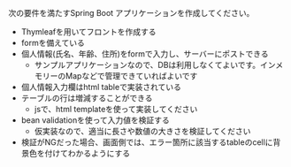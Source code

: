 次の要件を満たすSpring Boot アプリケーションを作成してください。

- Thymleafを用いてフロントを作成する
- formを備えている
- 個人情報(氏名、年齢、住所)をformで入力し、サーバーにポストできる
  - サンプルアプリケーションなので、DBは利用しなくてよいです。インメモリーのMapなどで管理できていればよいです
- 個人情報入力欄はhtml tableで実装されている
- テーブルの行は増減することができる
  - jsで、html templateを使って実装してください
- bean validationを使って入力値を検証する
  - 仮実装なので、適当に長さや数値の大きさを検証してください
- 検証がNGだった場合、画面側では、エラー箇所に該当するtableのcellに背景色を付けてわかるようにする
